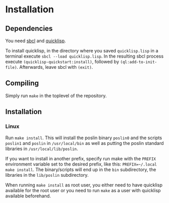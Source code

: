 # Installation


## Dependencies

You need [sbcl](http://sbcl.org) and [quicklisp](https://www.quicklisp.org).

To install quicklisp, in the directory where you saved `quicklisp.lisp` in a
terminal execute `sbcl --load quicklisp.lisp`. In the resulting sbcl process
execute `(quicklisp-quickstart:install)`, followed by
`(ql:add-to-init-file)`. Afterwards, leave sbcl with `(exit)`.

## Compiling

Simply run `make` in the toplevel of the repository.

## Installation

### Linux

Run `make install`. This will install the poslin binary `poslin0` and the
scripts `poslin1` and `poslin` in `/usr/local/bin` as well as putting the poslin
standard libraries in `/usr/local/lib/poslin`.

If you want to install in another prefix, specify run make with the `PREFIX`
environment variable set to the desired prefix, like this:
`PREFIX=~/.local make install`. The binary/scripts will end up in the `bin`
subdirectory, the libraries in the `lib/poslin` subdirectory.

When running `make install` as root user, you either need to have quicklisp
available for the root user or you need to run `make` as a user with quicklisp
available beforehand.
